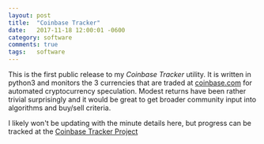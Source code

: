 ```yaml
---
layout: post
title:  "Coinbase Tracker"
date:   2017-11-18 12:00:01 -0600
category: software
comments: true
tags:   software
---
```


This is the first public release to my _Coinbase Tracker_ utility. It is written in python3 and monitors the 3 currencies that are traded at [coinbase.com](https://www.coinbase.com) for automated cryptocurrency speculation. Modest returns have been rather trivial surprisingly and it would be great to get broader community input into algorithms and buy/sell criteria.

I likely won't be updating with the minute details here, but progress can be tracked at the [Coinbase Tracker Project](https://github.com/sam-wright/coinbase_tracker)
